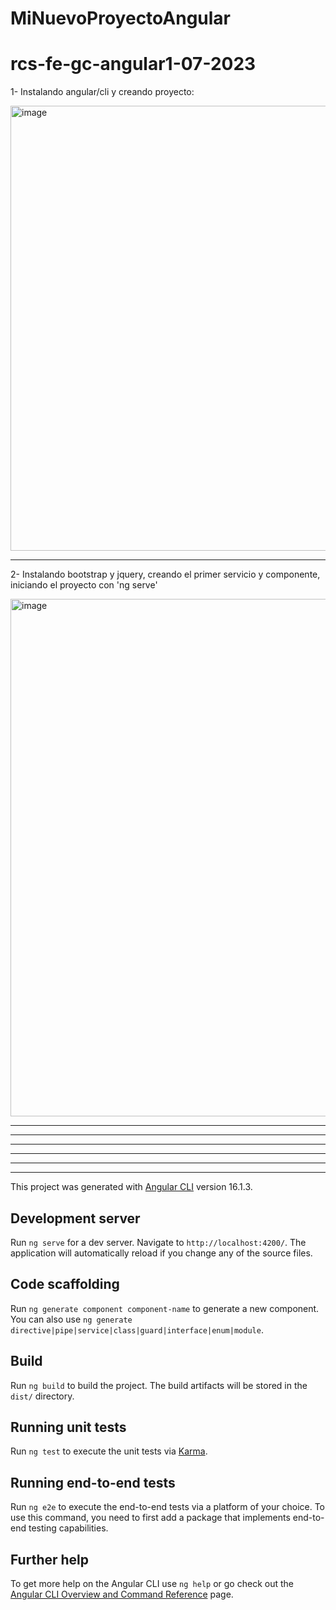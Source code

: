 # MiNuevoProyectoAngular
# rcs-fe-gc-angular1-07-2023
1- Instalando angular/cli y creando proyecto:

<img width="712" alt="image" src="https://github.com/rcarcole/rcs-fe-gc-angular1-07-2023/assets/55997367/f32e81eb-4fcb-4744-a907-a74353f895dd">


-----------------------------------------------------------------------------------------

2- Instalando bootstrap y jquery, creando el primer servicio y componente, iniciando el proyecto con 'ng serve'

<img width="828" alt="image" src="https://github.com/rcarcole/rcs-fe-gc-angular1-07-2023/assets/55997367/db9f59b0-1333-417c-a47c-1c4c9e98dcba">


-----------------------------------------------------------------------------------------
-----------------------------------------------------------------------------------------
-----------------------------------------------------------------------------------------
-----------------------------------------------------------------------------------------
-----------------------------------------------------------------------------------------
-----------------------------------------------------------------------------------------







This project was generated with [Angular CLI](https://github.com/angular/angular-cli) version 16.1.3.

## Development server

Run `ng serve` for a dev server. Navigate to `http://localhost:4200/`. The application will automatically reload if you change any of the source files.

## Code scaffolding

Run `ng generate component component-name` to generate a new component. You can also use `ng generate directive|pipe|service|class|guard|interface|enum|module`.

## Build

Run `ng build` to build the project. The build artifacts will be stored in the `dist/` directory.

## Running unit tests

Run `ng test` to execute the unit tests via [Karma](https://karma-runner.github.io).

## Running end-to-end tests

Run `ng e2e` to execute the end-to-end tests via a platform of your choice. To use this command, you need to first add a package that implements end-to-end testing capabilities.

## Further help

To get more help on the Angular CLI use `ng help` or go check out the [Angular CLI Overview and Command Reference](https://angular.io/cli) page.
